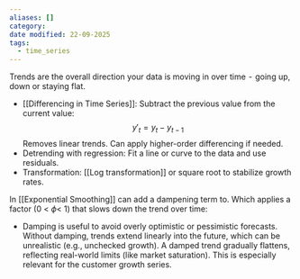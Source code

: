 ```yaml
---
aliases: []
category:
date modified: 22-09-2025
tags:
  - time_series
---
```

Trends are the overall direction your data is moving in over time  -  going up, down or staying flat.  
* [[Differencing in Time Series]]: Subtract the previous value from the current value:
  $$y'_t = y_t - y_{t-1}$$
  Removes linear trends. Can apply higher-order differencing if needed.
* Detrending with regression: Fit a line or curve to the data and use residuals.
* Transformation: [[Log transformation]] or square root to stabilize growth rates.

In [[Exponential Smoothing]] can add a dampening term to. Which applies a factor (0 < $\phi$< 1) that slows down the trend over time:
- Damping is useful to avoid overly optimistic or pessimistic forecasts. Without damping, trends extend linearly into the future, which can be unrealistic (e.g., unchecked growth). A damped trend gradually flattens, reflecting real-world limits (like market saturation). This is especially relevant for the customer growth series.